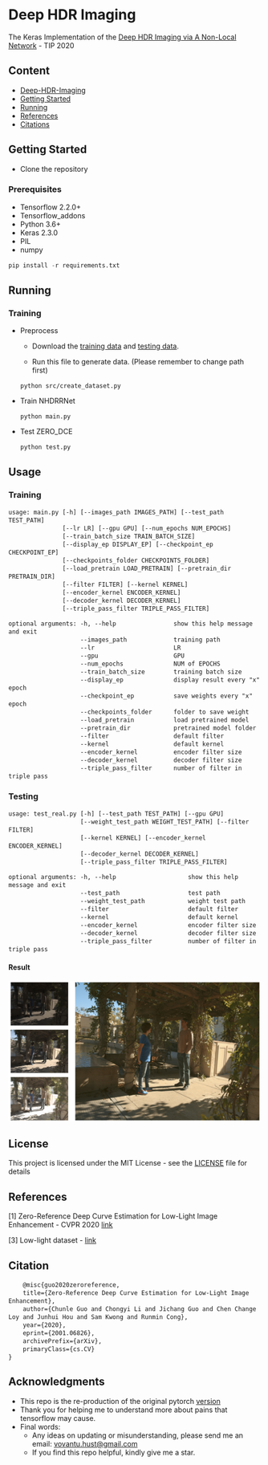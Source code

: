 # Deep HDR Imaging
The Keras Implementation of the [Deep HDR Imaging via A Non-Local Network](https://ieeexplore.ieee.org/document/8989959) - TIP 2020
## Content
- [Deep-HDR-Imaging](#zero-dce-tf)
- [Getting Started](#getting-tarted)
- [Running](#running)
- [References](#references)
- [Citations](#citation)

## Getting Started

- Clone the repository

### Prerequisites

- Tensorflow 2.2.0+
- Tensorflow_addons
- Python 3.6+
- Keras 2.3.0
- PIL
- numpy

```python
pip install -r requirements.txt
```

## Running
### Training 
- Preprocess
    - Download the [training data](https://cseweb.ucsd.edu/~viscomp/projects/SIG17HDR/PaperData/SIGGRAPH17_HDR_Trainingset.zip) and [testing data](https://cseweb.ucsd.edu/~viscomp/projects/SIG17HDR/PaperData/SIGGRAPH17_HDR_Testset.zip).

    - Run this file to generate data. (Please remember to change path first)

    ```
    python src/create_dataset.py
    ```

- Train NHDRRNet 
    ```
    python main.py
    ```

- Test ZERO_DCE
    ```
    python test.py
    ```
## Usage
### Training
```
usage: main.py [-h] [--images_path IMAGES_PATH] [--test_path TEST_PATH]
               [--lr LR] [--gpu GPU] [--num_epochs NUM_EPOCHS] 
               [--train_batch_size TRAIN_BATCH_SIZE]
               [--display_ep DISPLAY_EP] [--checkpoint_ep CHECKPOINT_EP]
               [--checkpoints_folder CHECKPOINTS_FOLDER]
               [--load_pretrain LOAD_PRETRAIN] [--pretrain_dir PRETRAIN_DIR]
               [--filter FILTER] [--kernel KERNEL]
               [--encoder_kernel ENCODER_KERNEL]
               [--decoder_kernel DECODER_KERNEL]
               [--triple_pass_filter TRIPLE_PASS_FILTER]
```

```
optional arguments: -h, --help                show this help message and exit
                    --images_path             training path
                    --lr                      LR
                    --gpu                     GPU
                    --num_epochs              NUM of EPOCHS
                    --train_batch_size        training batch size
                    --display_ep              display result every "x" epoch
                    --checkpoint_ep           save weights every "x" epoch
                    --checkpoints_folder      folder to save weight
                    --load_pretrain           load pretrained model
                    --pretrain_dir            pretrained model folder
                    --filter                  default filter
                    --kernel                  default kernel
                    --encoder_kernel          encoder filter size
                    --decoder_kernel          decoder filter size
                    --triple_pass_filter      number of filter in triple pass
```

### Testing
```
usage: test_real.py [-h] [--test_path TEST_PATH] [--gpu GPU]
                    [--weight_test_path WEIGHT_TEST_PATH] [--filter FILTER]
                    [--kernel KERNEL] [--encoder_kernel ENCODER_KERNEL]
                    [--decoder_kernel DECODER_KERNEL]
                    [--triple_pass_filter TRIPLE_PASS_FILTER]
```
```
optional arguments: -h, --help                    show this help message and exit
                    --test_path                   test path
                    --weight_test_path            weight test path
                    --filter                      default filter
                    --kernel                      default kernel
                    --encoder_kernel              encoder filter size
                    --decoder_kernel              decoder filter size
                    --triple_pass_filter          number of filter in triple pass
```

#### Result
![DEMO](demo/peopleStanding.png) 

## License

This project is licensed under the MIT License - see the [LICENSE](https://github.com/tuvovan/Zero_DCE_TF/blob/master/LICENSE) file for details

## References
[1] Zero-Reference Deep Curve Estimation for Low-Light Image Enhancement - CVPR 2020 [link](https://openaccess.thecvf.com/content_CVPR_2020/papers/Guo_Zero-Reference_Deep_Curve_Estimation_for_Low-Light_Image_Enhancement_CVPR_2020_paper.pdf)

[3] Low-light dataset - [link](https://drive.google.com/file/d/1HiLtYiyT9R7dR9DRTLRlUUrAicC4zzWN/view)

## Citation
```
    @misc{guo2020zeroreference,
    title={Zero-Reference Deep Curve Estimation for Low-Light Image Enhancement},
    author={Chunle Guo and Chongyi Li and Jichang Guo and Chen Change Loy and Junhui Hou and Sam Kwong and Runmin Cong},
    year={2020},
    eprint={2001.06826},
    archivePrefix={arXiv},
    primaryClass={cs.CV}
}
```
## Acknowledgments

- This repo is the re-production of the original pytorch [version](https://github.com/Li-Chongyi/Zero-DCE)
- Thank you for helping me to understand more about pains that tensorflow may cause.
- Final words:
    - Any ideas on updating or misunderstanding, please send me an email: <vovantu.hust@gmail.com>
    - If you find this repo helpful, kindly give me a star.

